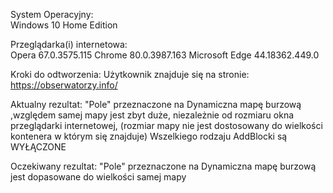 System Operacyjny:  
Windows 10 Home Edition  

Przeglądarka(i) internetowa:   
Opera 67.0.3575.115
Chrome 80.0.3987.163
Microsoft Edge 44.18362.449.0


Kroki do odtworzenia:
 Użytkownik znajduje się na stronie: https://obserwatorzy.info/ 

Aktualny rezultat:
"Pole" przeznaczone na Dynamiczna mapę burzową ,względem samej mapy jest zbyt duże, niezależnie od rozmiaru okna przeglądarki internetowej, (rozmiar mapy nie jest dostosowany do wielkości kontenera w którym się znajduje) Wszelkiego rodzaju AddBlocki są WYŁĄCZONE

Oczekiwany rezultat:
"Pole" przeznaczone na Dynamiczna mapę burzową jest dopasowane do wielkości samej mapy

